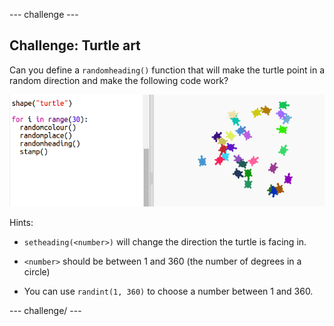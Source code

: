 \--- challenge \---

## Challenge: Turtle art

Can you define a `randomheading()` function that will make the turtle point in a random direction and make the following code work?

![لقطة شاشة](images/modern-turtle-art.png)

Hints:

- `setheading(<number>)` will change the direction the turtle is facing in.

- `<number>` should be between 1 and 360 (the number of degrees in a circle)

- You can use `randint(1, 360)` to choose a number between 1 and 360.

\--- challenge/ \---